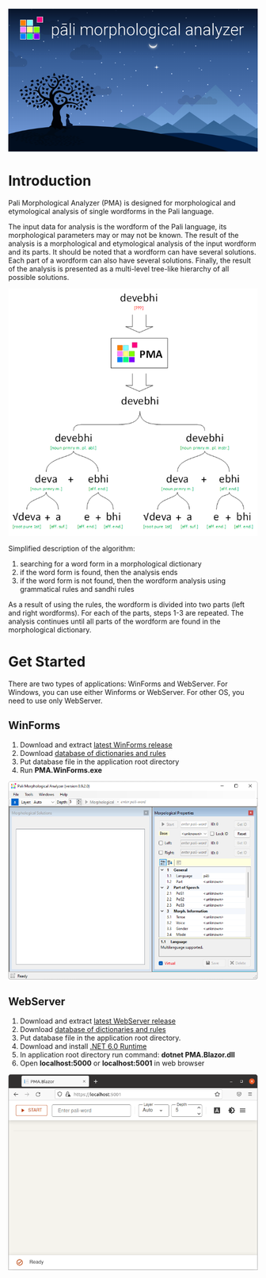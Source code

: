 <p align="center">
  <img src="content/pma.png?raw=true">
</p>

# Introduction
Pali Morphological Analyzer (PMA) is designed for morphological and etymological analysis of single wordforms in the Pali language.

The input data for analysis is the wordform of the Pali language, its morphological parameters may or may not be known. The result of the analysis is a morphological and etymological analysis of the input wordform and its parts. It should be noted that a wordform can have several solutions. Each part of a wordform can also have several solutions. Finally, the result of the analysis is presented as a multi-level tree-like hierarchy of all possible solutions.
<p align="center">
  <img src="content/treeview.png?raw=true">
</p>

Simplified description of the algorithm:
1. searching for a word form in a morphological dictionary
2. if the word form is found, then the analysis ends
3. if the word form is not found, then the wordform analysis using grammatical rules and sandhi rules

As a result of using the rules, the wordform is divided into two parts (left and right wordforms). For each of the parts, steps 1-3 are repeated.
The analysis continues until all parts of the wordform are found in the morphological dictionary.

# Get Started
There are two types of applications: WinForms and WebServer. For Windows, you can use either Winforms or WebServer. For other OS, you need to use only WebServer.
## WinForms
1. Download and extract [latest WinForms release](https://github.com/ap185327/PMA/releases/download/v0.9.1-beta/pma-winforms.zip)
2. Download [database of dictionaries and rules](https://drive.google.com/file/d/19TFYaiz8qNcKpeGUBtk_jAq8sRme4P1s/view?usp=sharing)
3. Put database file in the application root directory
4. Run <b>PMA.WinForms.exe</b>

<p align="center">
  <img src="content/winforms_demo.gif?raw=true">
</p>

## WebServer
1. Download and extract [latest WebServer release](https://github.com/ap185327/PMA/releases/download/v0.9.1-beta/pma-blazor.zip)
2. Download [database of dictionaries and rules](https://drive.google.com/file/d/19TFYaiz8qNcKpeGUBtk_jAq8sRme4P1s/view?usp=sharing)
3. Put database file in the application root directory.
4. Download and install [.NET 6.0 Runtime](https://dotnet.microsoft.com/en-us/download)
5. In application root directory run command: <b>dotnet PMA.Blazor.dll</b>
6. Open <b>localhost:5000</b> or <b>localhost:5001</b> in web browser

<p align="center">
  <img src="content/webserver_demo.gif?raw=true">
</p>
